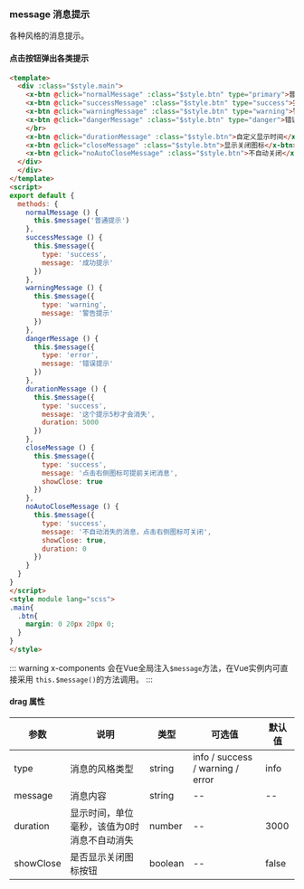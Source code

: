 ### message 消息提示
各种风格的消息提示。

#### 点击按钮弹出各类提示
``` html
<template>
  <div :class="$style.main">
    <x-btn @click="normalMessage" :class="$style.btn" type="primary">普通提示</x-btn>
    <x-btn @click="successMessage" :class="$style.btn" type="success">完成提示</x-btn>
    <x-btn @click="warningMessage" :class="$style.btn" type="warning">警告提示</x-btn>
    <x-btn @click="dangerMessage" :class="$style.btn" type="danger">错误提示</x-btn>
    </br>
    <x-btn @click="durationMessage" :class="$style.btn">自定义显示时间</x-btn>
    <x-btn @click="closeMessage" :class="$style.btn">显示关闭图标</x-btn>
    <x-btn @click="noAutoCloseMessage" :class="$style.btn">不自动关闭</x-btn>
  </div>
  </div>
</template>
<script>
export default {
  methods: {
    normalMessage () {
      this.$message('普通提示')
    },
    successMessage () {
      this.$message({
        type: 'success',
        message: '成功提示'
      })
    },
    warningMessage () {
      this.$message({
        type: 'warning',
        message: '警告提示'
      })
    },
    dangerMessage () {
      this.$message({
        type: 'error',
        message: '错误提示'
      })
    },
    durationMessage () {
      this.$message({
        type: 'success',
        message: '这个提示5秒才会消失',
        duration: 5000
      })
    },
    closeMessage () {
      this.$message({
        type: 'success',
        message: '点击右侧图标可提前关闭消息',
        showClose: true
      })
    },
    noAutoCloseMessage () {
      this.$message({
        type: 'success',
        message: '不自动消失的消息，点击右侧图标可关闭',
        showClose: true,
        duration: 0
      })
    }
  }
}
</script>
<style module lang="scss">
.main{
  .btn{
    margin: 0 20px 20px 0;
  }
}
</style>
```
::: warning
x-components 会在Vue全局注入`$message`方法，在Vue实例内可直接采用 `this.$message()`的方法调用。
:::

#### drag 属性
| 参数      | 说明    | 类型      | 可选值       | 默认值   |
|---------- |-------- |---------- |-------------  |-------- |
| type  | 消息的风格类型 | string  |   info / success / warning / error |    info     |
| message  | 消息内容 |  string   |   --  |    --     |
| duration  | 显示时间，单位毫秒，该值为0时消息不自动消失 |  number   |   --  |    3000     |
| showClose  | 是否显示关闭图标按钮 |  boolean   |   --  |    false     |